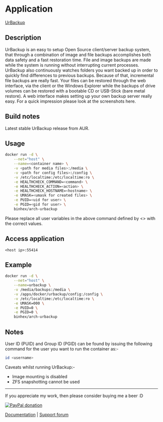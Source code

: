 # Application

[UrBackup](https://www.urbackup.org/)

## Description

UrBackup is an easy to setup Open Source client/server backup system, that
through a combination of image and file backups accomplishes both data safety
and a fast restoration time.
File and image backups are made while the system is running without interrupting
current processes.
UrBackup also continuously watches folders you want backed up in order to
quickly find differences to previous backups. Because of that, incremental file
backups are really fast.
Your files can be restored through the web interface, via the client or the
Windows Explorer while the backups of drive volumes can be restored with a
bootable CD or USB-Stick (bare metal restore).
A web interface makes setting up your own backup server really easy. For a quick
impression please look at the screenshots here.

## Build notes

Latest stable UrBackup release from AUR.

## Usage

```bash
docker run -d \
    --net="host" \
    --name=<container name> \
    -v <path for media files>:/media \
    -v <path for config files>:/config \
    -v /etc/localtime:/etc/localtime:ro \
    -e HEALTHCHECK_COMMAND=<command> \
    -e HEALTHCHECK_ACTION=<action> \
    -e HEALTHCHECK_HOSTNAME=<hostname> \
    -e UMASK=<umask for created files> \
    -e PUID=<uid for user> \
    -e PGID=<gid for user> \
    binhex/arch-urbackup
```

Please replace all user variables in the above command defined by <> with the
correct values.

## Access application

`<host ip>:55414`

## Example

```bash
docker run -d \
    --net="host" \
    --name=urbackup \
    -v /media/backups:/media \
    -v /apps/docker/urbackup/config:/config \
    -v /etc/localtime:/etc/localtime:ro \
    -e UMASK=000 \
    -e PUID=0 \
    -e PGID=0 \
    binhex/arch-urbackup
```

## Notes

User ID (PUID) and Group ID (PGID) can be found by issuing the following command
for the user you want to run the container as:-

```bash
id <username>
```

Caveats whilst running UrBackup:-

- Image mounting is disabled
- ZFS snapshotting cannot be used

___
If you appreciate my work, then please consider buying me a beer  :D

[![PayPal donation](https://www.paypal.com/en_US/i/btn/btn_donate_SM.gif)](https://www.paypal.com/cgi-bin/webscr?cmd=_s-xclick&hosted_button_id=MM5E27UX6AUU4)

[Documentation](https://github.com/binhex/documentation) | [Support forum](https://forums.unraid.net/topic/82198-support-binhex-urbackup/)
